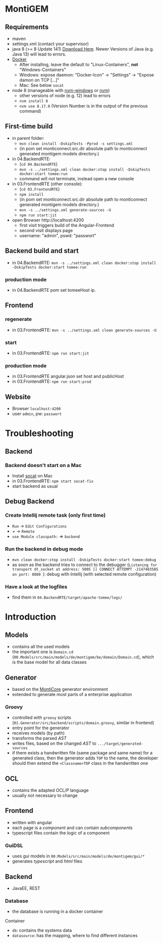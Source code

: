 <!-- (c) https://github.com/MontiCore/monticore -->
# MontiGEM

## Requirements
- maven
- settings.xml (contact your supervisor)
- java 8 (>= 8 Update 141) [Download Here](https://www.oracle.com/java/technologies/javase/javase-jdk8-downloads.html). Newer Versions of Java (e.g. Java 13) will lead to errors.
- [Docker](https://www.docker.com/products/docker-desktop)
    - After installing, leave the default to "Linux-Containers", **not** "Windows-Containers"
    - Windows: expose daemon: "Docker-Icon" -> "Settings" -> "Expose damon on TCP [...]"
    - Mac: See below `socat`
- node 8 (manageable with [nvm-windows](https://github.com/coreybutler/nvm-windows/releases) or [nvm](https://github.com/nvm-sh/nvm))
    - other versions of node (e.g. 12) lead to errors
    - `nvm install 8`
    - `nvm use 8.17.0` (Version Number is in the output of the previous command)

## First-time build
- in parent folder: 
    - `mvn clean install -DskipTests -Pprod -s settings.xml`
    - (in pom set monticonnect.src.dir absolute path to monticonnect generated montigem models directory.)
- in 04.BackendRTE: 
    - (`cd 04.BackendRTE`)
    - `mvn -s ../settings.xml clean docker:stop install -DskipTests docker:start tomee:run`
    - command will not terminate, instead open a new console
- in 03.FrontendRTE (other console):
    - (`cd 03.FrontendRTE`)
    - `npm install`
    - (in pom set monticonnect.src.dir absolute path to monticonnect generated montigem models directory.)
    - `mvn -s ../settings.xml generate-sources -U`
    - `npm run start:jit`
- open Browser http://localhost:4200
    - first visit triggers build of the Angular-Frontend
    - second visit displays page
    - username: "admin", pswd: "passwort"

## Backend build and start
- in 04.BackendRTE: `mvn -s ../settings.xml clean docker:stop install -DskipTests docker:start tomee:run`

### production mode
- in 04.BackendRTE pom set tomeeHost ip.

## Frontend
### regenerate
- in 03.FrontendRTE: `mvn -s ../settings.xml clean generate-sources -U`

### start
- in 03.FrontendRTE: `npm run start:jit`

### production mode
- in 03.FrontendRTE angular.json set host and publicHost
- in 03.FrontendRTE: `npm run start:prod`

## Website
- Browser `localhost:4200`
- user `admin`, pw: `passwort`

# Troubleshooting

## Backend
### Backend doesn't start on a Mac
- Install [socat](https://formulae.brew.sh/formula/socat) on Mac
- in 03.FrontendRTE: `npm start socat-fix`
- start backend as usual

## Debug Backend
### Create Intellij remote task (only first time)
- `Run` -> `Edit Configurations`
- *+* -> `Remote`
- `use Module classpath:` => `backend`

### Run the backend in debug mode
- `mvn clean docker:stop install -DskipTests docker:start tomee:debug`
- as soon as the backend tries to connect to the debugger (`Listening for transport dt_socket at address: 5005
[] CONNECT ATTEMPT -2147483585 on port: 8080
`): debug with Intellij (with selected remote configuration)

### Have a look at the logfiles
- find them in `04.BackendRTE/target/apache-tomee/logs/`

# Introduction

## Models
- contains all the used models
- the important one is `Domain.cd` (`00.Models/src/main/models/de/montigem/be/domain/Domain.cd`), which is the base model for all data classes

## Generator
- based on the [MontiCore](https://www.se-rwth.de/publications/MontiCore-5-Language-Workbench-Edition-2017.pdf) generator environment
- extended to generate most parts of a enterprise application

### Groovy
- controlled with `groovy` scripts (`01.Generator/src/backend/scripts/domain.groovy`, similar in frontend)
- entry point for the generator
- receives models (by path)
- transforms the parsed *AST*
- writes files, based on the changed *AST* to `.../target/generated-sources`
- if there exists a handwritten file (same package and same name) for a generated class, then the generator adds `TOP` to the name, the developer should then extend the `<Classname>TOP` class in the handwritten one  

## OCL
- contains the adapted *OCL/P* language
- usually not necessary to change

## Frontend
- written with angular
- each page is a *component* and can contain *subcomponent*s
- typescript files contain the logic of a component

### GuiDSL
- uses gui models in `00.Models/src/main/models/de/montigem/gui/*`
- generates *typescript* and *html* files

## Backend
- JavaEE, REST

### Database
- the database is running in a docker container

Container
- `db`: contains the systems data
- `datasource`: has the mapping, where to find different instances
